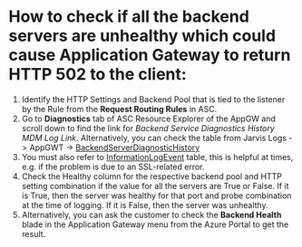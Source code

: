 <properties
	  pageTitle="TSG Content Step: Check if the backend servers are unhealthy"
	  description="TSG Content Step: Check if the backend servers are unhealthy"
	  service="microsoft.network"
	  resource="applicationGateway"
	  authors="JRMayberry"
	  ms.author="rimayber"
	  displayOrder=""
	  selfHelpType="TSG_Content"
    supportTopicIds=""
    resourceTags=""
    productPesIds=""
    cloudEnvironments="public, fairfax, usnat, ussec"
	articleId="49792fac-d334-4c08-8a4f-f2d582bac362"
	ownershipId="CloudNet_AzureApplicationGateway"
/>


 # How to check if all the backend servers are unhealthy which could cause Application Gateway to return HTTP 502 to the client:

1. Identify the HTTP Settings and Backend Pool that is tied to the listener by the Rule from the **Request Routing Rules** in ASC.
2. Go to **Diagnostics** tab of ASC Resource Explorer of the AppGW and scroll down to find the link for *Backend Service Diagnostics History MDM Log Link*. 
Alternatively, you can check the table from Jarvis Logs -> AppGWT -> [BackendServerDiagnosticHistory](https://jarvis-west.dc.ad.msft.net/logs/dgrep?page=logs&be=DGrep&offset=-30&offsetUnit=Minutes&UTC=true&ep=Diagnostics%20PROD&ns=AppGWT&en=BackendServerDiagnosticHistory&scopingConditions=[["__Region__",""],["GatewayId",""]]&conditions=[]&clientQuery=orderby%20TIMESTAMP%20asc&aggregates=["Count%20by%20RoleInstance","Count%20by%20backend_routed","Count%20by%20httpMethod","Count%20by%20backend_httpStatus","Count%20by%20appgw_httpStatus"]&chartEditorVisible=true&chartType=Line&chartLayers=[["New%20Layer",""]]%20
)
3. You must also refer to [InformationLogEvent](https://jarvis-west.dc.ad.msft.net/logs/dgrep?page=logs&be=DGrep&offset=-30&offsetUnit=Minutes&UTC=true&ep=Diagnostics%20PROD&ns=AppGWT&en=InformationLogEvent&scopingConditions=[["__Region__",""],["GatewayId",""]]&conditions=[]&clientQuery=orderby%20TIMESTAMP%20asc&aggregates=["Count%20by%20RoleInstance","Count%20by%20backend_routed","Count%20by%20httpMethod","Count%20by%20backend_httpStatus","Count%20by%20appgw_httpStatus"]&chartEditorVisible=true&chartType=Line&chartLayers=[["New%20Layer",""]]%20) table, this is helpful at times, e.g. if the problem is due to an SSL-related error.
3. Check the Healthy column for the respective backend pool and HTTP setting combination if the value for all the servers are True or False. If it is True, then the server was healthy for that port and probe combination at the time of logging. If it is False, then the server was unhealthy.
4. Alternatively, you can ask the customer to check the **Backend Health** blade in the Application Gateway menu from the Azure Portal to get the result.

